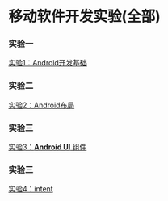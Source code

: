 # 移动软件开发实验(全部)

### 实验一

[实验1：Android开发基础](./Helloworld/README.md)

### 实验二

[实验2：Android布局](./Layout/README.md)

### 实验三

[实验3：**Android UI**  组件 ](./Ui/README.md)

### 实验三

[实验4：intent](./intent/README.md)